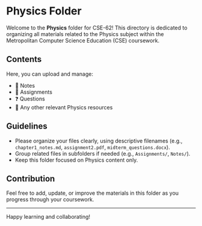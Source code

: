 # Physics Folder

Welcome to the **Physics** folder for CSE-62! This directory is dedicated to organizing all materials related to the Physics subject within the Metropolitan Computer Science Education (CSE) coursework.

## Contents

Here, you can upload and manage:
- 📒 Notes
- 📝 Assignments
- ❓ Questions
- 📄 Any other relevant Physics resources

## Guidelines

- Please organize your files clearly, using descriptive filenames (e.g., `chapter1_notes.md`, `assignment2.pdf`, `midterm_questions.docx`).
- Group related files in subfolders if needed (e.g., `Assignments/`, `Notes/`).
- Keep this folder focused on Physics content only.

## Contribution

Feel free to add, update, or improve the materials in this folder as you progress through your coursework.

---

Happy learning and collaborating!
